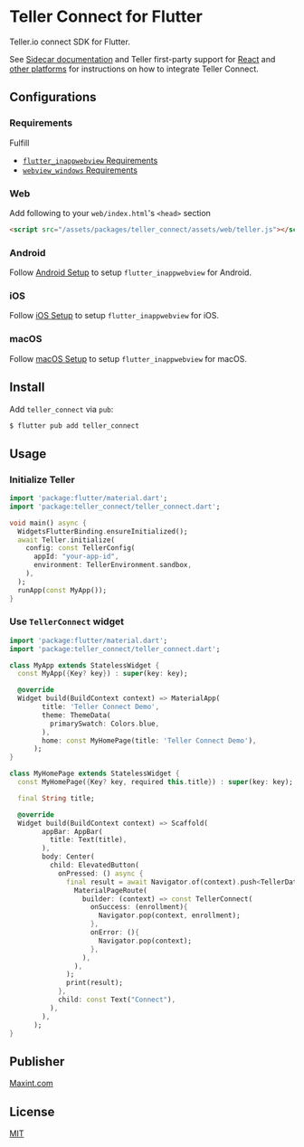 # Teller Connect for Flutter

Teller.io connect SDK for Flutter.

See [Sidecar documentation](https://github.com/maxint-app/teller_connect/blob/main/Sidecar%20Documentation%20-%20Slab.pdf) and Teller first-party support for [React](https://github.com/tellerhq/teller-connect-react) and [other platforms](https://teller.io/docs/guides/connect#integrating-for-other-platforms) for instructions on how to integrate Teller Connect.


## Configurations

### Requirements
Fulfill 
- [`flutter_inappwebview` Requirements](https://pub.dev/packages/flutter_inappwebview#requirements)
- [`webview_windows` Requirements](https://pub.dev/packages/webview_windows#target-platform-requirements)

### Web

Add following to your `web/index.html`'s `<head>` section

```html
<script src="/assets/packages/teller_connect/assets/web/teller.js"></script>
```

### Android

Follow [Android Setup](https://inappwebview.dev/docs/intro/#setup-android) to setup `flutter_inappwebview` for Android.

### iOS

Follow [iOS Setup](https://inappwebview.dev/docs/intro/#setup-ios) to setup `flutter_inappwebview` for iOS.

### macOS

Follow [macOS Setup](https://inappwebview.dev/docs/intro/#setup-macos) to setup `flutter_inappwebview` for macOS.


## Install

Add `teller_connect` via `pub`:

```bash
$ flutter pub add teller_connect
```


## Usage

### Initialize Teller

```dart
import 'package:flutter/material.dart';
import 'package:teller_connect/teller_connect.dart';

void main() async {
  WidgetsFlutterBinding.ensureInitialized();
  await Teller.initialize(
    config: const TellerConfig(
      appId: "your-app-id",
      environment: TellerEnvironment.sandbox,
    ),
  );
  runApp(const MyApp());
}
```

### Use `TellerConnect` widget

```dart
import 'package:flutter/material.dart';
import 'package:teller_connect/teller_connect.dart';

class MyApp extends StatelessWidget {
  const MyApp({Key? key}) : super(key: key);

  @override
  Widget build(BuildContext context) => MaterialApp(
        title: 'Teller Connect Demo',
        theme: ThemeData(
          primarySwatch: Colors.blue,
        ),
        home: const MyHomePage(title: 'Teller Connect Demo'),
      );
}

class MyHomePage extends StatelessWidget {
  const MyHomePage({Key? key, required this.title}) : super(key: key);

  final String title;

  @override
  Widget build(BuildContext context) => Scaffold(
        appBar: AppBar(
          title: Text(title),
        ),
        body: Center(
          child: ElevatedButton(
            onPressed: () async {
              final result = await Navigator.of(context).push<TellerData>(
                MaterialPageRoute(
                  builder: (context) => const TellerConnect(
                    onSuccess: (enrollment){
                      Navigator.pop(context, enrollment);
                    },
                    onError: (){
                      Navigator.pop(context);
                    },
                  ),
                ),
              );
              print(result);
            },
            child: const Text("Connect"),
          ),
        ),
      );
}
```

## Publisher

[Maxint.com](https://maxint.com)

## License

[MIT](/LICENSE)